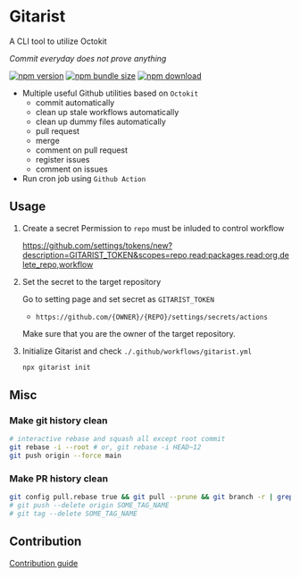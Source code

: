 # Gitarist

A CLI tool to utilize Octokit

_Commit everyday does not prove anything_

[![npm version](https://img.shields.io/npm/v/gitarist)](https://www.npmjs.com/package/gitarist)
[![npm bundle size](https://img.shields.io/bundlephobia/minzip/gitarist)](https://www.npmjs.com/package/gitarist?activeTab=explore)
[![npm download](https://img.shields.io/npm/dw/gitarist)](https://www.npmjs.com/package/gitarist)

- Multiple useful Github utilities based on `Octokit`
  - commit automatically
  - clean up stale workflows automatically
  - clean up dummy files automatically
  - pull request
  - merge
  - comment on pull request
  - register issues
  - comment on issues
- Run cron job using `Github Action`

## Usage

1. Create a secret
   Permission to `repo` must be inluded to control workflow

   https://github.com/settings/tokens/new?description=GITARIST_TOKEN&scopes=repo,read:packages,read:org,delete_repo,workflow

2. Set the secret to the target repository

   Go to setting page and set secret as `GITARIST_TOKEN`

   - `https://github.com/{OWNER}/{REPO}/settings/secrets/actions`

   Make sure that you are the owner of the target repository.

3. Initialize Gitarist and check `./.github/workflows/gitarist.yml`

   ```sh
   npx gitarist init
   ```

## Misc

### Make git history clean

```sh
# interactive rebase and squash all except root commit
git rebase -i --root # or, git rebase -i HEAD~12
git push origin --force main
```

### Make PR history clean

```sh
git config pull.rebase true && git pull --prune && git branch -r | grep --only "commit\/1672.*" | xargs git push --delete origin && git pull --prune
# git push --delete origin SOME_TAG_NAME
# git tag --delete SOME_TAG_NAME
```

## Contribution

[Contribution guide](./CONTRIBUTING.md)
